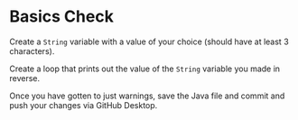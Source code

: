 # Basics Check

Create a `String` variable with a value of your choice (should have at least 3 characters).

Create a loop that prints out the value of the `String` variable you made in reverse.

Once you have gotten to just warnings, save the Java file and commit and push your changes via GitHub Desktop.
